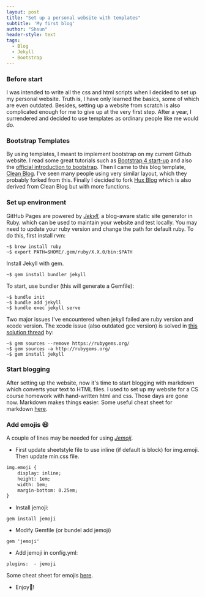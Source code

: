 ```yaml
---
layout: post
title: "Set up a personal website with templates"
subtitle: 'My first blog'
author: "Shsun"
header-style: text
tags:
  - Blog
  - Jekyll
  - Bootstrap
---
```


### Before start
I was intended to write all the css and html scripts when I decided to set up my personal website. Truth is, I have only learned the basics, some of which are even outdated. Besides, setting up a website from scratch is also complicated enough for me to give up at the very first step. After a year, I surrendered and decided to use templates as ordinary people like me would do.

### Bootstrap Templates
By using templates, I meant to implement bootstrap on my current Github website. I read some great tutorials such as [Bootstrap 4 start-up](https://nicolas-van.github.io/bootstrap-4-github-pages/) and also the [official introduction to bootstrap](https://getbootstrap.com/docs/4.3/getting-started/introduction/). Then I came to this blog template, [Clean Blog](https://github.com/BlackrockDigital/startbootstrap-clean-blog). I've seen many people using very similar layout, which they probably forked from this. Finally I decided to fork [Hux Blog](https://huangxuan.me/) which is also derived from Clean Blog but with more functions.  

### Set up environment
GitHub Pages are powered by [_Jekyll_](https://github.com/jekyll/jekyll), a blog-aware static site generator in Ruby. which can be used to maintain your website and test locally. You may need to update your ruby version and change the path for default ruby. To do this, first install rvm:

```console
~$ brew install ruby
~$ export PATH=$HOME/.gem/ruby/X.X.0/bin:$PATH
```

Install Jekyll with gem.
```console
~$ gem install bundler jekyll
```

To start, use bundler (this will generate a Gemfile):
```console
~$ bundle init
~$ bundle add jekyll
~$ bundle exec jekyll serve
```
Two major issues I've encountered when jekyll failed are ruby version and xcode version. The xcode issue (also outdated gcc version) is solved in [this solution thread](https://github.com/juthilo/run-jekyll-on-windows/issues/34) by:
```console
~$ gem sources --remove https://rubygems.org/
~$ gem sources -a http://rubygems.org/
~$ gem install jekyll
```
### Start blogging
After setting up the website, now it's time to start blogging with markdown which converts your text to HTML files. I used to set up my website for a CS course homework with hand-written html and css. Those days are gone now. Markdown makes things easier. Some useful cheat sheet for markdown [here](https://paperhive.org/help/markdown). 

### Add emojis :smiley:

A couple of lines may be needed for using [*Jemoji*](https://github.com/jekyll/jemoji).
* First update sheetstyle file to use inline (if default is block) for img.emoji. Then update min.css file.
```html
img.emoji {
    display: inline;
    height: 1em;
    width: 1em;
    margin-bottom: 0.25em;
}
```
* Install jemoji:
```console
gem install jemoji
```
* Modify Gemfile (or bundel add jemoji)
```console
gem 'jemoji'
```
* Add jemoji in config.yml:
```
plugins:  - jemoji
```
Some cheat sheet for emojis [here](https://www.webfx.com/tools/emoji-cheat-sheet/).
* Enjoy:pig:!
